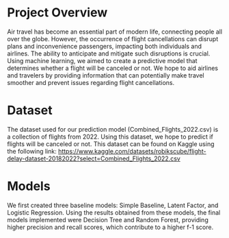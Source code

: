 # Project Overview
Air travel has become an essential part of modern life, connecting people all over the globe. However, the occurrence of flight cancellations can disrupt plans and inconvenience passengers, impacting both individuals and airlines. The ability to anticipate and mitigate such disruptions is crucial. Using machine learning, we aimed to create a predictive model that determines whether a flight will be canceled or not. We hope to aid airlines and travelers by providing information that can potentially make travel smoother and prevent issues regarding flight cancellations.

# Dataset
The dataset used for our prediction model (Combined_Flights_2022.csv) is a collection of flights from 2022. Using this dataset, we hope to predict if flights will be canceled or not.
This dataset can be found on Kaggle using the following link: https://www.kaggle.com/datasets/robikscube/flight-delay-dataset-20182022?select=Combined_Flights_2022.csv 

# Models
We first created three baseline models: Simple Baseline, Latent Factor, and Logistic Regression. Using the results obtained from these models, the final models implemented were Decision Tree and Random Forest, providing higher precision and recall scores, which contribute to a higher f-1 score.
